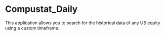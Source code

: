 # Compustat_Daily
This application allows you to search for the historical data of any US equity using a custom timeframe.
